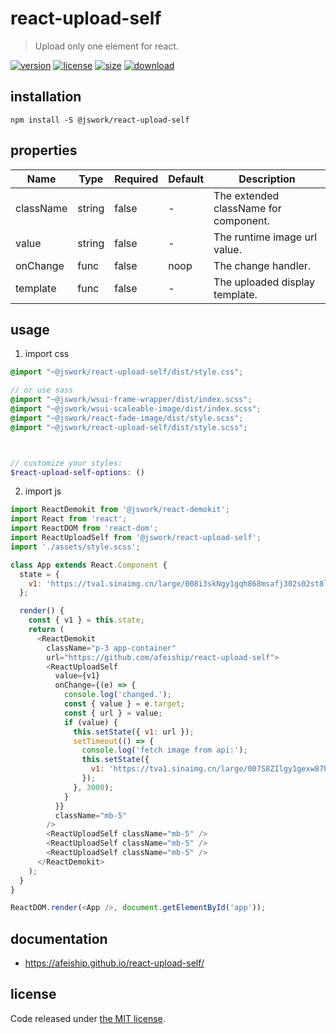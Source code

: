 # react-upload-self
> Upload only one element for react.

[![version][version-image]][version-url]
[![license][license-image]][license-url]
[![size][size-image]][size-url]
[![download][download-image]][download-url]

## installation
```shell
npm install -S @jswork/react-upload-self
```

## properties
| Name      | Type   | Required | Default | Description                           |
| --------- | ------ | -------- | ------- | ------------------------------------- |
| className | string | false    | -       | The extended className for component. |
| value     | string | false    | -       | The runtime image url value.          |
| onChange  | func   | false    | noop    | The change handler.                   |
| template  | func   | false    | -       | The uploaded display template.        |


## usage
1. import css
  ```scss
  @import "~@jswork/react-upload-self/dist/style.css";

  // or use sass
  @import "~@jswork/wsui-frame-wrapper/dist/index.scss";
  @import "~@jswork/wsui-scaleable-image/dist/index.scss";
  @import "~@jswork/react-fade-image/dist/style.scss";
  @import "~@jswork/react-upload-self/dist/style.scss";
  
  

  // customize your styles:
  $react-upload-self-options: ()
  ```
2. import js
  ```js
  import ReactDemokit from '@jswork/react-demokit';
  import React from 'react';
  import ReactDOM from 'react-dom';
  import ReactUploadSelf from '@jswork/react-upload-self';
  import './assets/style.scss';

  class App extends React.Component {
    state = {
      v1: 'https://tva1.sinaimg.cn/large/008i3skNgy1gqh868msafj302s02st8l.jpg'
    };

    render() {
      const { v1 } = this.state;
      return (
        <ReactDemokit
          className="p-3 app-container"
          url="https://github.com/afeiship/react-upload-self">
          <ReactUploadSelf
            value={v1}
            onChange={(e) => {
              console.log('changed.');
              const { value } = e.target;
              const { url } = value;
              if (value) {
                this.setState({ v1: url });
                setTimeout(() => {
                  console.log('fetch image from api:');
                  this.setState({
                    v1: 'https://tva1.sinaimg.cn/large/007S8ZIlgy1gexw87htqhj305k05k74o.jpg'
                  });
                }, 3000);
              }
            }}
            className="mb-5"
          />
          <ReactUploadSelf className="mb-5" />
          <ReactUploadSelf className="mb-5" />
          <ReactUploadSelf className="mb-5" />
        </ReactDemokit>
      );
    }
  }

  ReactDOM.render(<App />, document.getElementById('app'));

  ```

## documentation
- https://afeiship.github.io/react-upload-self/


## license
Code released under [the MIT license](https://github.com/afeiship/react-upload-self/blob/master/LICENSE.txt).

[version-image]: https://img.shields.io/npm/v/@jswork/react-upload-self
[version-url]: https://npmjs.org/package/@jswork/react-upload-self

[license-image]: https://img.shields.io/npm/l/@jswork/react-upload-self
[license-url]: https://github.com/afeiship/react-upload-self/blob/master/LICENSE.txt

[size-image]: https://img.shields.io/bundlephobia/minzip/@jswork/react-upload-self
[size-url]: https://github.com/afeiship/react-upload-self/blob/master/dist/react-upload-self.min.js

[download-image]: https://img.shields.io/npm/dm/@jswork/react-upload-self
[download-url]: https://www.npmjs.com/package/@jswork/react-upload-self
